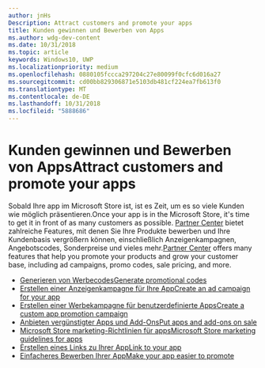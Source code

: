 ```yaml
---
author: jnHs
Description: Attract customers and promote your apps
title: Kunden gewinnen und Bewerben von Apps
ms.author: wdg-dev-content
ms.date: 10/31/2018
ms.topic: article
keywords: Windows10, UWP
ms.localizationpriority: medium
ms.openlocfilehash: 0880105fccca297204c27e80099f0cfc6d016a27
ms.sourcegitcommit: cd00bb829306871e5103db481cf224ea7fb613f0
ms.translationtype: MT
ms.contentlocale: de-DE
ms.lasthandoff: 10/31/2018
ms.locfileid: "5888686"
---
```

# <a name="attract-customers-and-promote-your-apps"></a><span data-ttu-id="fbc5c-103">Kunden gewinnen und Bewerben von Apps</span><span class="sxs-lookup"><span data-stu-id="fbc5c-103">Attract customers and promote your apps</span></span>

<span data-ttu-id="fbc5c-104">Sobald Ihre app im Microsoft Store ist, ist es Zeit, um es so viele Kunden wie möglich präsentieren.</span><span class="sxs-lookup"><span data-stu-id="fbc5c-104">Once your app is in the Microsoft Store, it's time to get it in front of as many customers as possible.</span></span> <span data-ttu-id="fbc5c-105">[Partner Center](https://partner.microsoft.com/dashboard) bietet zahlreiche Features, mit denen Sie Ihre Produkte bewerben und Ihre Kundenbasis vergrößern können, einschließlich Anzeigenkampagnen, Angebotscodes, Sonderpreise und vieles mehr.</span><span class="sxs-lookup"><span data-stu-id="fbc5c-105">[Partner Center](https://partner.microsoft.com/dashboard) offers many features that help you promote your products and grow your customer base, including ad campaigns, promo codes, sale pricing, and more.</span></span>

-   [<span data-ttu-id="fbc5c-106">Generieren von Werbecodes</span><span class="sxs-lookup"><span data-stu-id="fbc5c-106">Generate promotional codes</span></span>](generate-promotional-codes.md)
-   [<span data-ttu-id="fbc5c-107">Erstellen einer Anzeigenkampagne für Ihre App</span><span class="sxs-lookup"><span data-stu-id="fbc5c-107">Create an ad campaign for your app</span></span>](create-an-ad-campaign-for-your-app.md)
-   [<span data-ttu-id="fbc5c-108">Erstellen einer Werbekampagne für benutzerdefinierte Apps</span><span class="sxs-lookup"><span data-stu-id="fbc5c-108">Create a custom app promotion campaign</span></span>](create-a-custom-app-promotion-campaign.md)
-   [<span data-ttu-id="fbc5c-109">Anbieten vergünstigter Apps und Add-Ons</span><span class="sxs-lookup"><span data-stu-id="fbc5c-109">Put apps and add-ons on sale</span></span>](put-apps-and-add-ons-on-sale.md)
-   [<span data-ttu-id="fbc5c-110">Microsoft Store marketing-Richtlinien für apps</span><span class="sxs-lookup"><span data-stu-id="fbc5c-110">Microsoft Store marketing guidelines for apps</span></span>](app-marketing-guidelines.md)
-   [<span data-ttu-id="fbc5c-111">Erstellen eines Links zu Ihrer App</span><span class="sxs-lookup"><span data-stu-id="fbc5c-111">Link to your app</span></span>](link-to-your-app.md)
-   [<span data-ttu-id="fbc5c-112">Einfacheres Bewerben Ihrer App</span><span class="sxs-lookup"><span data-stu-id="fbc5c-112">Make your app easier to promote</span></span>](make-your-app-easier-to-promote.md)

 

 
